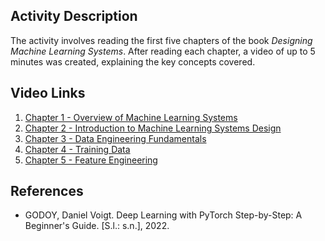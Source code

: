 ## Activity Description
The activity involves reading the first five chapters of the book *Designing Machine Learning Systems*. After reading each chapter, a video of up to 5 minutes was created, explaining the key concepts covered.

## Video Links
1. [Chapter 1 - Overview of Machine Learning Systems](https://www.loom.com/share/fcfaf3444753446c95379ad346e5a34c?sid=f2ec8496-b740-40ac-91b2-1fc500b37777)
2. [Chapter 2 - Introduction to Machine Learning Systems Design](https://www.loom.com/share/2f15ab12d3d04324b9c73b47ed97b0ec?sid=d192dd92-bbe6-4feb-84da-5bd8d6292731)
3. [Chapter 3 - Data Engineering Fundamentals](https://www.loom.com/share/8020d769f5234c68b853613f2e1d114c?sid=68b84f43-567b-4d88-9c37-b22435433ccd)
4. [Chapter 4 - Training Data](https://www.loom.com/share/194cf162bed24f4ebf574d68e9a5db84?sid=a6da1146-2415-40bd-ae74-5a7e31473b03)
5. [Chapter 5 - Feature Engineering](https://www.loom.com/share/87d4b86da5a343fbbc1c453be5c6abcb?sid=70a073b0-b27b-41bd-b996-f014ab21614c)

## References
- GODOY, Daniel Voigt. Deep Learning with PyTorch Step-by-Step: A Beginner's Guide. [S.l.: s.n.], 2022.